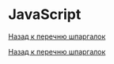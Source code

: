 # JavaScript
[Назад к перечню шпаргалок](https://teratron.github.io/cheatsheet/)



[Назад к перечню шпаргалок](https://teratron.github.io/cheatsheet/)
